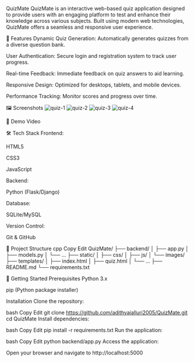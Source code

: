 QuizMate
QuizMate is an interactive web-based quiz application designed to provide users with an engaging platform to test and enhance their knowledge across various subjects. Built using modern web technologies, QuizMate offers a seamless and responsive user experience.

🚀 Features
Dynamic Quiz Generation: Automatically generates quizzes from a diverse question bank.

User Authentication: Secure login and registration system to track user progress.

Real-time Feedback: Immediate feedback on quiz answers to aid learning.

Responsive Design: Optimized for desktops, tablets, and mobile devices.

Performance Tracking: Monitor scores and progress over time.

🖼️ Screenshots
![quiz-1](https://github.com/user-attachments/assets/bede7357-c57a-46f0-a2ba-83889761fa30)
![quiz-2](https://github.com/user-attachments/assets/4caabfdb-5bb5-4a91-ba3c-9d99fff1ee3c)
![quiz-3](https://github.com/user-attachments/assets/f0fd461c-a374-4b76-aefc-2f294f9045e1)
![quiz-4](https://github.com/user-attachments/assets/d93480b3-a014-4166-8b53-11c63840baa5)

🎥 Demo Video

🛠️ Tech Stack
Frontend:

HTML5

CSS3

JavaScript

Backend:

Python (Flask/Django)

Database:

SQLite/MySQL

Version Control:

Git & GitHub


📁 Project Structure
cpp
Copy
Edit
QuizMate/
├── backend/
│   ├── app.py
│   ├── models.py
│   └── ...
├── static/
│   ├── css/
│   ├── js/
│   └── images/
├── templates/
│   ├── index.html
│   ├── quiz.html
│   └── ...
├── README.md
└── requirements.txt


🚀 Getting Started
Prerequisites
Python 3.x

pip (Python package installer)

Installation
Clone the repository:

bash
Copy
Edit
git clone https://github.com/adithyajalluri2005/QuizMate.git
cd QuizMate
Install dependencies:

bash
Copy
Edit
pip install -r requirements.txt
Run the application:

bash
Copy
Edit
python backend/app.py
Access the application:

Open your browser and navigate to http://localhost:5000





